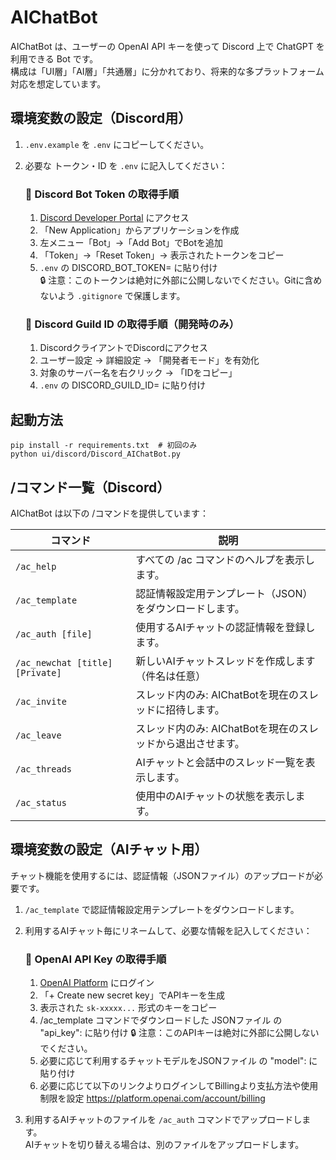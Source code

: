 # AIChatBot

AIChatBot は、ユーザーの OpenAI API キーを使って Discord 上で ChatGPT を利用できる Bot です。  
構成は「UI層」「AI層」「共通層」に分かれており、将来的な多プラットフォーム対応を想定しています。

## 環境変数の設定（Discord用）

1. `.env.example` を `.env` にコピーしてください。
2. 必要な トークン・ID を `.env` に記入してください：
   ### 🔹 Discord Bot Token の取得手順
   1. [Discord Developer Portal](https://discord.com/developers/applications) にアクセス
   2. 「New Application」からアプリケーションを作成
   3. 左メニュー「Bot」→「Add Bot」でBotを追加
   4. 「Token」→「Reset Token」→ 表示されたトークンをコピー
   5. `.env` の DISCORD_BOT_TOKEN= に貼り付け  
   🔒 注意：このトークンは絶対に外部に公開しないでください。Gitに含めないよう `.gitignore` で保護します。

   ### 🔹 Discord Guild ID の取得手順（開発時のみ）
   1. DiscordクライアントでDiscordにアクセス
   2. ユーザー設定 → 詳細設定 → 「開発者モード」を有効化
   3. 対象のサーバー名を右クリック → 「IDをコピー」
   4. `.env` の DISCORD_GUILD_ID= に貼り付け

## 起動方法

```shell
pip install -r requirements.txt  # 初回のみ
python ui/discord/Discord_AIChatBot.py
```

## /コマンド一覧（Discord）

AIChatBot は以下の /コマンドを提供しています：

| コマンド                       | 説明                                                         |
|--------------------------------|--------------------------------------------------------------|
| `/ac_help`                     | すべての /ac コマンドのヘルプを表示します。                  |
| `/ac_template`                 | 認証情報設定用テンプレート（JSON）をダウンロードします。     |
| `/ac_auth [file]`              | 使用するAIチャットの認証情報を登録します。                   |
| `/ac_newchat [title] [Private]`| 新しいAIチャットスレッドを作成します（件名は任意）           |
| `/ac_invite`                   | スレッド内のみ: AIChatBotを現在のスレッドに招待します。      |
| `/ac_leave`                    | スレッド内のみ: AIChatBotを現在のスレッドから退出させます。  |
| `/ac_threads`                  | AIチャットと会話中のスレッド一覧を表示します。               |
| `/ac_status`                   | 使用中のAIチャットの状態を表示します。                       |

## 環境変数の設定（AIチャット用）

チャット機能を使用するには、認証情報（JSONファイル）のアップロードが必要です。  
1. `/ac_template` で認証情報設定用テンプレートをダウンロードします。
2. 利用するAIチャット毎にリネームして、必要な情報を記入してください：

   ### 🔹 OpenAI API Key の取得手順
   1. [OpenAI Platform](https://platform.openai.com/account/api-keys) にログイン
   2. 「+ Create new secret key」でAPIキーを生成
   3. 表示された `sk-xxxxx...` 形式のキーをコピー
   4. /ac_template コマンドでダウンロードした JSONファイル の "api_key": に貼り付け
   🔒 注意：このAPIキーは絶対に外部に公開しないでください。
   5. 必要に応じて利用するチャットモデルをJSONファイル の "model": に貼り付け
   6. 必要に応じて以下のリンクよりログインしてBillingより支払方法や使用制限を設定
      https://platform.openai.com/account/billing

3. 利用するAIチャットのファイルを `/ac_auth` コマンドでアップロードします。  
   AIチャットを切り替える場合は、別のファイルをアップロードします。

